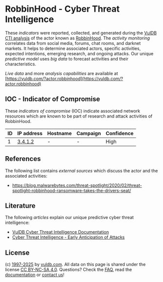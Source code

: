 # RobbinHood - Cyber Threat Intelligence

These _indicators_ were reported, collected, and generated during the [VulDB CTI analysis](https://vuldb.com/?kb.cti) of the actor known as [RobbinHood](https://vuldb.com/?actor.robbinhood). The _activity monitoring_ correlates data from social media, forums, chat rooms, and darknet markets. It helps to determine associated actors, specific activities, expected intentions, emerging research, and ongoing attacks. Our unique _predictive model_ uses _big data_ to forecast activities and their characteristics.

_Live data_ and more _analysis capabilities_ are available at [https://vuldb.com/?actor.robbinhood](https://vuldb.com/?actor.robbinhood)

## IOC - Indicator of Compromise

These _indicators of compromise_ (IOC) indicate associated network resources which are known to be part of research and attack activities of RobbinHood.

ID | IP address | Hostname | Campaign | Confidence
-- | ---------- | -------- | -------- | ----------
1 | [3.4.1.2](https://vuldb.com/?ip.3.4.1.2) | - | - | High

## References

The following list contains _external sources_ which discuss the actor and the associated activities:

* https://blog.malwarebytes.com/threat-spotlight/2020/02/threat-spotlight-robbinhood-ransomware-takes-the-drivers-seat/

## Literature

The following _articles_ explain our unique predictive cyber threat intelligence:

* [VulDB Cyber Threat Intelligence Documentation](https://vuldb.com/?kb.cti)
* [Cyber Threat Intelligence - Early Anticipation of Attacks](https://www.scip.ch/en/?labs.20201022)

## License

(c) [1997-2025](https://vuldb.com/?kb.changelog) by [vuldb.com](https://vuldb.com/?kb.about). All data on this page is shared under the license [CC BY-NC-SA 4.0](https://creativecommons.org/licenses/by-nc-sa/4.0/). Questions? Check the [FAQ](https://vuldb.com/?kb.faq), read the [documentation](https://vuldb.com/?kb) or [contact us](https://vuldb.com/?contact)!
